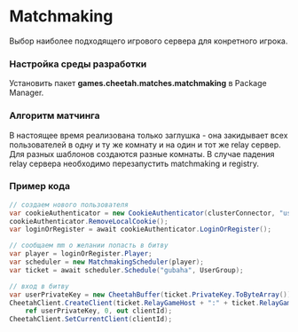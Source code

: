 # Matchmaking

Выбор наиболее подходящего игрового сервера для конретного игрока.

### Настройка среды разработки

Установить пакет **games.cheetah.matches.matchmaking** в Package Manager.

### Алгоритм матчинга

В настоящее время реализована только заглушка - она закидывает всех пользователей в одну и ту же комнату и на один и тот
же relay сервер. Для разных шаблонов создаются разные комнаты. В случае падения relay сервера необходимо 
перезапустить matchmaking и registry.

### Пример кода

```csharp
// создаем нового пользователя
var cookieAuthenticator = new CookieAuthenticator(clusterConnector, "user1");
cookieAuthenticator.RemoveLocalCookie();
var loginOrRegister = await cookieAuthenticator.LoginOrRegister();

// сообщаем mm о желании попасть в битву
var player = loginOrRegister.Player;
var scheduler = new MatchmakingScheduler(player);
var ticket = await scheduler.Schedule("gubaha", UserGroup);

// вход в битву
var userPrivateKey = new CheetahBuffer(ticket.PrivateKey.ToByteArray());
CheetahClient.CreateClient(ticket.RelayGameHost + ":" + ticket.RelayGamePort, (ushort)ticket.UserId, ticket.RoomId,
    ref userPrivateKey, 0, out clientId);
CheetahClient.SetCurrentClient(clientId);           
```
